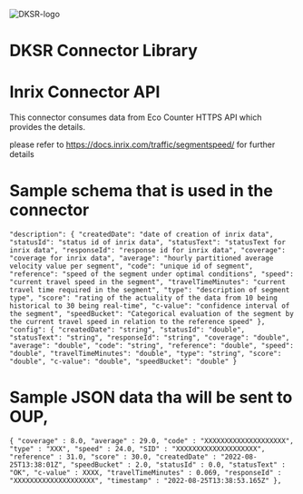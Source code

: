 ![DKSR-logo](https://user-images.githubusercontent.com/102658834/171163305-cdd99910-1b93-4d74-be88-7c1d23fdcf0d.png)

# DKSR Connector Library

# Inrix Connector API

This connector consumes data from Eco Counter HTTPS API which provides the details.

please refer  to https://docs.inrix.com/traffic/segmentspeed/ for further details 


# Sample schema that is used in the connector

`"description": {
"createdDate": "date of creation of inrix data",
"statusId": "status id of inrix data",
"statusText": "statusText for inrix data",
"responseId": "response id for inrix data",
"coverage": "coverage for inrix data",
"average": "hourly partitioned average velocity value per segment",
"code": "unique id of segment",
"reference": "speed of the segment under optimal conditions",
"speed": "current travel speed in the segment",
"travelTimeMinutes": "current travel time required in the segment",
"type": "description of segment type",
"score": "rating of the actuality of the data from 10 being historical to 30 being real-time",
"c-value": "confidence interval of the segment",
"speedBucket": "Categorical evaluation of the segment by the current travel speed in relation to the reference speed"
},
"config": {
"createdDate": "string",
"statusId": "double",
"statusText": "string",
"responseId": "string",
"coverage": "double",
"average": "double",
"code": "string",
"reference": "double",
"speed": "double",
"travelTimeMinutes": "double",
"type": "string",
"score": "double",
"c-value": "double",
"speedBucket": "double"
}
`

# Sample JSON data tha will be sent to OUP,

`{
"coverage" : 8.0,
"average" : 29.0,
"code" : "XXXXXXXXXXXXXXXXXXXX",
"type" : "XXX",
"speed" : 24.0,
"SID" : "XXXXXXXXXXXXXXXXXXXX",
"reference" : 31.0,
"score" : 30.0,
"createdDate" : "2022-08-25T13:38:01Z",
"speedBucket" : 2.0,
"statusId" : 0.0,
"statusText" : "OK",
"c-value" : XXXX,
"travelTimeMinutes" : 0.069,
"responseId" : "XXXXXXXXXXXXXXXXXXXX",
"timestamp" : "2022-08-25T13:38:53.165Z"
},`
